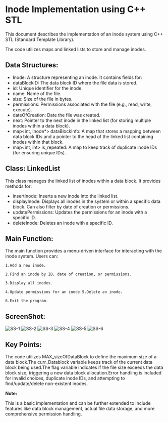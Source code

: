 # Inode Implementation using C++ STL

This document describes the implementation of an inode system using C++ STL (Standard Template Library).

The code utilizes maps and linked lists to store and manage inodes.

## **Data Structures:**

- Inode: A structure representing an inode. It contains fields for:
- dataBlockID: The data block ID where the file data is stored.
- id: Unique identifier for the inode.
- name: Name of the file.
- size: Size of the file in bytes.
- permissions: Permissions associated with the file (e.g., read, write, execute).
- dateOfCreation: Date the file was created.
- next: Pointer to the next inode in the linked list (for storing multiple inodes within a data block).
- map<int, Inode*> dataBlockInfo: A map that stores a mapping between data block IDs and a pointer to the head of the linked list containing inodes within that block.
- map<int, int> is_repeated: A map to keep track of duplicate inode IDs (for ensuring unique IDs).

## **Class: LinkedList**

This class manages the linked list of inodes within a data block. It provides methods for:

- insertInode: Inserts a new inode into the linked list.
- displayInode: Displays all inodes in the system or within a specific data block. Can also filter by date of creation or permissions.
- updatePermissions: Updates the permissions for an inode with a specific ID.
- deleteInode: Deletes an inode with a specific ID.

## **Main Function:**

The main function provides a menu-driven interface for interacting with the inode system. Users can:

    1.Add a new inode.

    2.Find an inode by ID, date of creation, or permissions.

    3.Display all inodes.

    4.Update permissions for an inode.5.Delete an inode.

    6.Exit the program.

## **ScreenShot:**
![SS-1](https://github.com/NIrmalpat3l/Inode-Implementation/blob/main/Screenshot%202024-05-29%20180024.png)
![SS-2](/Screenshot%202024-05-29%20180041.png)
![SS-3](/Screenshot%202024-05-29%20180057.png)
![SS-4](/Screenshot%202024-05-29%20180111.png)
![SS-5](/Screenshot%202024-05-29%20180124.png)
![SS-6](/Screenshot%202024-05-29%20180134.png)

## **Key Points:**

The code utilizes MAX_sizeOfDataBlock to define the maximum size of a data block.The curr_Datablock variable keeps track of the current data block being used.The flag variable indicates if the file size exceeds the data block size, triggering a new data block allocation.Error handling is included for invalid choices, duplicate inode IDs, and attempting to find/update/delete non-existent inodes.

**Note:**

This is a basic implementation and can be further extended to include features like data block management, actual file data storage, and more comprehensive permission handling.
